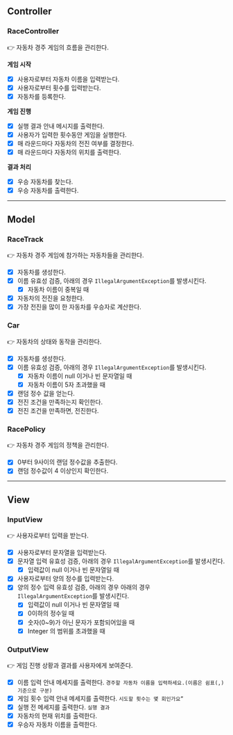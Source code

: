 ## Controller
### RaceController
👉 자동차 경주 게임의 흐름을 관리한다.

**게임 시작**
- [x] 사용자로부터 자동차 이름을 입력받는다.
- [x] 사용자로부터 횟수를 입력받는다.
- [x] 자동차를 등록한다.

**게임 진행**
- [x] 실행 결과 안내 메시지를 출력한다.
- [x] 사용자가 입력한 횟수동안 게임을 실행한다.
- [x] 매 라운드마다 자동차의 전진 여부를 결정한다.
- [x] 매 라운드마다 자동차의 위치를 출력한다.

**결과 처리**
- [x] 우승 자동차를 찾는다.
- [x] 우승 자동차를 출력한다.

---
## Model
### RaceTrack
👉 자동차 경주 게임에 참가하는 자동차들을 관리한다.
- [x] 자동차를 생성한다.
- [x] 이름 유효성 검증, 아래의 경우 `IllegalArgumentException`를 발생시킨다.
  - [x] 자동차 이름이 중복일 때
- [x] 자동차의 전진을 요청한다.
- [x] 가장 전진을 많이 한 자동차를 우승자로 계산한다.

### Car
👉 자동차의 상태와 동작을 관리한다.
- [x] 자동차를 생성한다.
- [x] 이름 유효성 검증, 아래의 경우 `IllegalArgumentException`를 발생시킨다.
  - [x] 자동차 이름이 null 이거나 빈 문자열일 때
  - [x] 자동차 이름이 5자 초과했을 때
- [x] 랜덤 정수 값을 얻는다.
- [x] 전진 조건을 만족하는지 확인한다.
- [x] 전진 조건을 만족하면, 전진한다.

### RacePolicy
👉 자동차 경주 게임의 정책을 관리한다.
- [x] 0부터 9사이의 랜덤 정수값을 추출한다.
- [x] 랜덤 정수값이 4 이상인지 확인한다.

---
## View
### InputView
👉 사용자로부터 입력을 받는다.
- [x] 사용자로부터 문자열을 입력받는다.
- [x] 문자열 입력 유효성 검증, 아래의 경우 `IllegalArgumentException`를 발생시킨다.
  - [x] 입력값이 null 이거나 빈 문자열일 때 
- [x] 사용자로부터 양의 정수를 입력받는다.
- [x] 양의 정수 입력 유효성 검증, 아래의 경우 아래의 경우 `IllegalArgumentException`를 발생시킨다.
  - [x] 입력값이 null 이거나 빈 문자열일 때
  - [x] 0이하의 정수일 때
  - [x] 숫자(0~9)가 아닌 문자가 포함되어있을 때
  - [x] Integer 의 범위를 초과했을 때

### OutputView
👉 게임 진행 상황과 결과를 사용자에게 보여준다.
- [x] 이름 입력 안내 메세지를 출력한다. `경주할 자동차 이름을 입력하세요.(이름은 쉼표(,) 기준으로 구분)`
- [x] 게임 횟수 입력 안내 메세지를 출력한다. `시도할 횟수는 몇 회인가요”`
- [x] 실행 전 메세지를 출력한다. `실행 결과`
- [x] 자동차의 현재 위치를 출력한다.
- [x] 우승자 자동차 이름을 출력한다.
